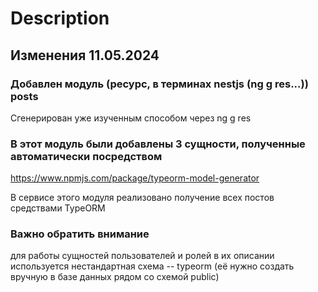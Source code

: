 # Description

## Изменения 11.05.2024

### Добавлен модуль (ресурс, в терминах nestjs (ng g res...)) posts
Сгенерирован уже изученным способом через ng g res

### В этот модуль были добавлены 3 сущности, полученные автоматически посредством
https://www.npmjs.com/package/typeorm-model-generator

В сервисе этого модуля реализовано получение всех постов средствами TypeORM

### Важно обратить внимание

для работы сущностей пользователей и ролей в их описании используется нестандартная схема -- typeorm (её нужно создать вручную в базе данных рядом со схемой public)